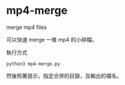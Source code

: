 # mp4-merge
merge mp4 files

可以快速 merge 一堆 mp4 的小碎檔。

執行方式

~~~
python3 mp4-merge.py
~~~

然後照著提示，指定合併的目錄，及輸出的檔名。
